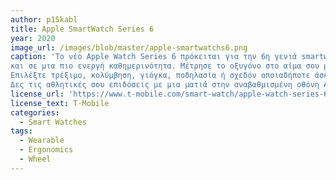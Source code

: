 ```yaml
---
author: p15kabl
title: Apple SmartWatch Series 6
year: 2020
image_url: /images/blob/master/apple-smartwatchs6.png
caption: 'Το νέο Apple Watch Series 6 πρόκειται για την 6η γενιά smartwatch της εταιρείας δίνοντας έμφαση σημασία στην υγεία 
και σε μια πιο ενεργή καθημερινότητα. Μέτρησε το οξυγόνο στο αίμα σου με ένα νέο αισθητήρα. Κάνε ηλεκτροκαρδιογράφημα όπου κι αν βρίσκεσαι.
Επιλέξτε τρέξιμο, κολύμβηση, γιόγκα, ποδηλασία ή σχεδόν οποιαδήποτε άσκηση προτιμάτε και ξεκινήστε να καταγράφετε κάθε σας κίνηση. 
Δες τις αθλητικές σου επιδόσεις με μια ματιά στην αναβαθμισμένη οθόνη Always-On Retina.'
license_url: 'https://www.t-mobile.com/smart-watch/apple-watch-series-6-40mm'
license_text: T-Mobile
categories:
  - Smart Watches
tags:
  - Wearable 
  - Ergonomics
  - Wheel
---
```

